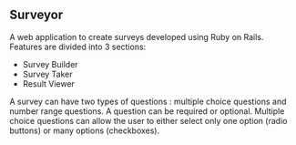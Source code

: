 ## Surveyor

A web application to create surveys developed using Ruby on Rails. Features are divided into 3 sections:

* Survey Builder
* Survey Taker
* Result Viewer

A survey can have two types of questions : multiple choice questions and number range questions. A question can be required or optional. Multiple choice questions can allow the user to either select only one option (radio buttons) or many options (checkboxes).
